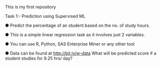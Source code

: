 This is my first repository

Task 1:- Prediction using Supervised ML

● Predict the percentage of an student based on the no. of study hours.

● This is a simple linear regression task as it involves just 2 variables.

● You can use R, Python, SAS Enterprise Miner or any other tool

● Data can be found at http://bit.ly/w-data
What will be predicted score if a student studies for 9.25 hrs/ day?
